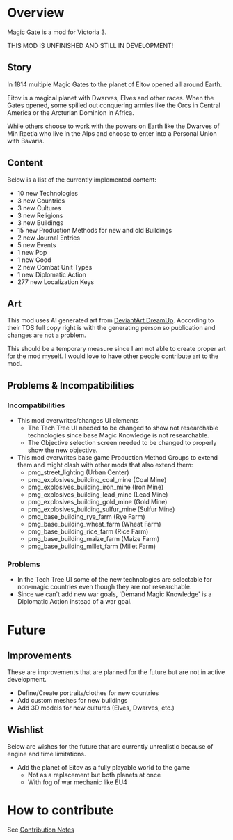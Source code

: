 # Overview

Magic Gate is a mod for Victoria 3.

THIS MOD IS UNFINISHED AND STILL IN DEVELOPMENT!

## Story

In 1814 multiple Magic Gates to the planet of Eitov opened all around Earth. 

Eitov is a magical planet with Dwarves, Elves and other races.
When the Gates opened, some spilled out conquering armies like the Orcs in Central America or the Arcturian Dominion in Africa.

While others choose to work with the powers on Earth like the Dwarves of Min Raetia who live in the Alps and choose to enter into a Personal Union with Bavaria.

## Content
Below is a list of the currently implemented content:

[//]: # (CONTENT-START)

 - 10 new Technologies
 - 3 new Countries
 - 3 new Cultures
 - 3 new Religions
 - 3 new Buildings
 - 15 new Production Methods for new and old Buildings
 - 2 new Journal Entries
 - 5 new Events
 - 1 new Pop
 - 1 new Good
 - 2 new Combat Unit Types
 - 1 new Diplomatic Action
 - 277 new Localization Keys

[//]: # (CONTENT-END)

## Art

This mod uses AI generated art from [DeviantArt DreamUp](https://www.deviantart.com/dreamup).
According to their TOS full copy right is with the generating person so publication and changes are not a problem.

This should be a temporary measure since I am not able to create proper art for the mod myself.
I would love to have other people contribute art to the mod. 

## Problems & Incompatibilities

### Incompatibilities

 - This mod overwrites/changes UI elements
   - The Tech Tree UI needed to be changed to show not researchable technologies since base Magic Knowledge is not researchable.
   - The Objective selection screen needed to be changed to properly show the new objective.
 - This mod overwrites base game Production Method Groups to extend them and might clash with other mods that also extend them:
   - pmg_street_lighting (Urban Center)
   - pmg_explosives_building_coal_mine (Coal Mine)
   - pmg_explosives_building_iron_mine (Iron Mine)
   - pmg_explosives_building_lead_mine (Lead Mine)
   - pmg_explosives_building_gold_mine (Gold Mine)
   - pmg_explosives_building_sulfur_mine (Sulfur Mine)
   - pmg_base_building_rye_farm (Rye Farm)
   - pmg_base_building_wheat_farm (Wheat Farm)
   - pmg_base_building_rice_farm (Rice Farm)
   - pmg_base_building_maize_farm (Maize Farm)
   - pmg_base_building_millet_farm (Millet Farm)

### Problems

 - In the Tech Tree UI some of the new technologies are selectable for non-magic countries even though they are not researchable.
 - Since we can't add new war goals, 'Demand Magic Knowledge' is a Diplomatic Action instead of a war goal.

# Future

## Improvements

These are improvements that are planned for the future but are not in active development.

 - Define/Create portraits/clothes for new countries
 - Add custom meshes for new buildings
 - Add 3D models for new cultures (Elves, Dwarves, etc.)

## Wishlist

Below are wishes for the future that are currently unrealistic because of engine and time limitations.

 - Add the planet of Eitov as a fully playable world to the game
   - Not as a replacement but both planets at once
   - With fog of war mechanic like EU4

# How to contribute

See [Contribution Notes](https://github.com/kaiser-chris/gate-mod/wiki/Contribution-Notes)